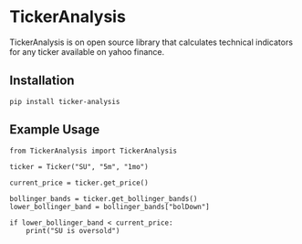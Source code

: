 # TickerAnalysis
TickerAnalysis is on open source library that calculates technical indicators for any ticker available on yahoo finance.

## Installation
    pip install ticker-analysis
    
## Example Usage
    from TickerAnalysis import TickerAnalysis
    
    ticker = Ticker("SU", "5m", "1mo")

    current_price = ticker.get_price()

    bollinger_bands = ticker.get_bollinger_bands()
    lower_bollinger_band = bollinger_bands["bolDown"]

    if lower_bollinger_band < current_price:
        print("SU is oversold")

